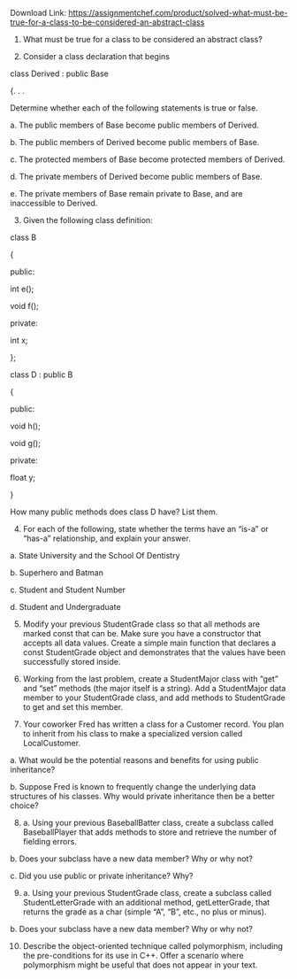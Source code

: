 Download Link: https://assignmentchef.com/product/solved-what-must-be-true-for-a-class-to-be-considered-an-abstract-class
<br>
1. What must be true for a class to be considered an abstract class?

2. Consider a class declaration that begins

class Derived : public Base

{. . .

Determine whether each of the following statements is true or false.

a. The public members of Base become public members of Derived.

b. The public members of Derived become public members of Base.

c. The protected members of Base become protected members of Derived.

d. The private members of Derived become public members of Base.

e. The private members of Base remain private to Base, and are inaccessible to Derived.

3. Given the following class definition:

class B

{

public:

int e();

void f();

private:

int x;

};

class D : public B

{

public:

void h();

void g();

private:

float y;

}

How many public methods does class D have? List them.

4. For each of the following, state whether the terms have an “is-a” or “has-a” relationship, and explain your answer.

a. State University and the School Of Dentistry

b. Superhero and Batman

c. Student and Student Number

d. Student and Undergraduate

5. Modify your previous StudentGrade class so that all methods are marked const that can be. Make sure you have a constructor that accepts all data values. Create a simple main function that declares a const StudentGrade object and demonstrates that the values have been successfully stored inside.

6. Working from the last problem, create a StudentMajor class with “get” and “set” methods (the major itself is a string). Add a StudentMajor data member to your StudentGrade class, and add methods to StudentGrade to get and set this member.

7. Your coworker Fred has written a class for a Customer record. You plan to inherit from his class to make a specialized version called LocalCustomer.

a. What would be the potential reasons and benefits for using public inheritance?

b. Suppose Fred is known to frequently change the underlying data structures of his classes. Why would private inheritance then be a better choice?

8. a. Using your previous BaseballBatter class, create a subclass called BaseballPlayer that adds methods to store and retrieve the number of fielding errors.

b. Does your subclass have a new data member? Why or why not?

c. Did you use public or private inheritance? Why?

9. a. Using your previous StudentGrade class, create a subclass called StudentLetterGrade with an additional method, getLetterGrade, that returns the grade as a char (simple “A”, “B”, etc., no plus or minus).

b. Does your subclass have a new data member? Why or why not?

10. Describe the object-oriented technique called polymorphism, including the pre-conditions for its use in C++. Offer a scenario where polymorphism might be useful that does not appear in your text.